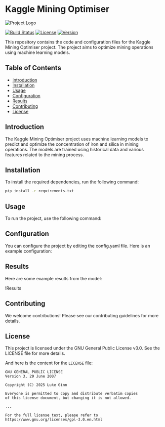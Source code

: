 # Kaggle Mining Optimiser

![Project Logo](path/to/logo.png)

[![Build Status](https://img.shields.io/travis/username/repo.svg)](https://travis-ci.org/username/repo)
[![License](https://img.shields.io/badge/license-MIT-blue.svg)](LICENSE)
[![Version](https://img.shields.io/badge/version-1.0.0-brightgreen.svg)](https://github.com/username/repo/releases)

This repository contains the code and configuration files for the Kaggle Mining Optimiser project. The project aims to optimize mining operations using machine learning models.

## Table of Contents

- [Introduction](#introduction)
- [Installation](#installation)
- [Usage](#usage)
- [Configuration](#configuration)
- [Results](#results)
- [Contributing](#contributing)
- [License](#license)

## Introduction

The Kaggle Mining Optimiser project uses machine learning models to predict and optimize the concentration of iron and silica in mining operations. The models are trained using historical data and various features related to the mining process.

## Installation

To install the required dependencies, run the following command:

```bash
pip install -r requirements.txt
```

## Usage

To run the project, use the following command:

## Configuration

You can configure the project by editing the config.yaml file. Here is an example configuration:

## Results

Here are some example results from the model:

!Results

## Contributing

We welcome contributions! Please see our contributing guidelines for more details.

## License

This project is licensed under the GNU General Public License v3.0. See the LICENSE file for more details.

And here is the content for the `LICENSE` file:

```plaintext
GNU GENERAL PUBLIC LICENSE
Version 3, 29 June 2007

Copyright (C) 2025 Luke Ginn

Everyone is permitted to copy and distribute verbatim copies
of this license document, but changing it is not allowed.

...

For the full license text, please refer to https://www.gnu.org/licenses/gpl-3.0.en.html